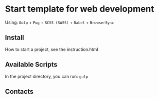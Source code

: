 # Start template for web development
Using: `Gulp` + `Pug` + `SCSS (SASS)` + `Babel` + `BrowserSync`


## Install
How to start a project, see the instruction.html


## Available Scripts
In the project directory, you can run: `gulp`


## Contacts
